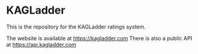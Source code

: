 KAGLadder
=====

This is the repository for the KAGLadder ratings system.

The website is available at <https://kagladder.com>
There is also a public API at <https://api.kagladder.com>
